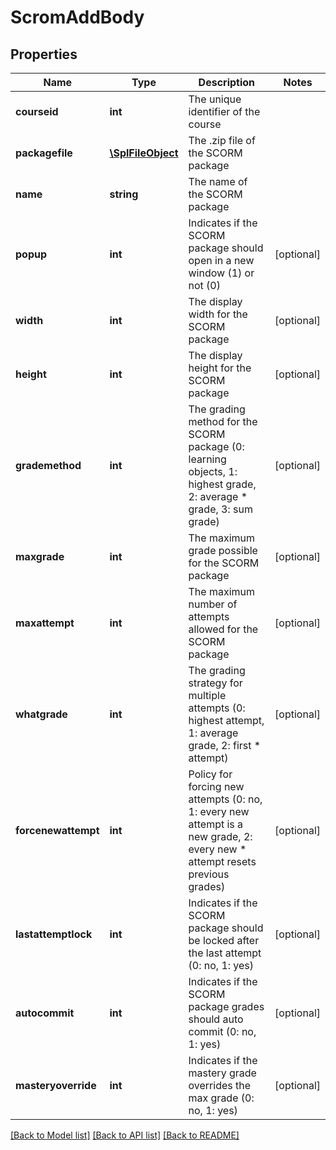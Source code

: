 # ScromAddBody

## Properties
Name | Type | Description | Notes
------------ | ------------- | ------------- | -------------
**courseid** | **int** | The unique identifier of the course | 
**packagefile** | [**\SplFileObject**](\SplFileObject.md) | The .zip file of the SCORM package | 
**name** | **string** | The name of the SCORM package | 
**popup** | **int** | Indicates if the SCORM package should open in a new window (1) or not (0) | [optional] 
**width** | **int** | The display width for the SCORM package | [optional] 
**height** | **int** | The display height for the SCORM package | [optional] 
**grademethod** | **int** | The grading method for the SCORM package (0: learning objects, 1: highest grade, 2: average      *                     grade, 3: sum grade) | [optional] 
**maxgrade** | **int** | The maximum grade possible for the SCORM package | [optional] 
**maxattempt** | **int** | The maximum number of attempts allowed for the SCORM package | [optional] 
**whatgrade** | **int** | The grading strategy for multiple attempts (0: highest attempt, 1: average grade, 2: first      *                     attempt) | [optional] 
**forcenewattempt** | **int** | Policy for forcing new attempts (0: no, 1: every new attempt is a new grade, 2: every new      *                     attempt resets previous grades) | [optional] 
**lastattemptlock** | **int** | Indicates if the SCORM package should be locked after the last attempt (0: no, 1: yes) | [optional] 
**autocommit** | **int** | Indicates if the SCORM package grades should auto commit (0: no, 1: yes) | [optional] 
**masteryoverride** | **int** | Indicates if the mastery grade overrides the max grade (0: no, 1: yes) | [optional] 

[[Back to Model list]](../../README.md#documentation-for-models) [[Back to API list]](../../README.md#documentation-for-api-endpoints) [[Back to README]](../../README.md)

